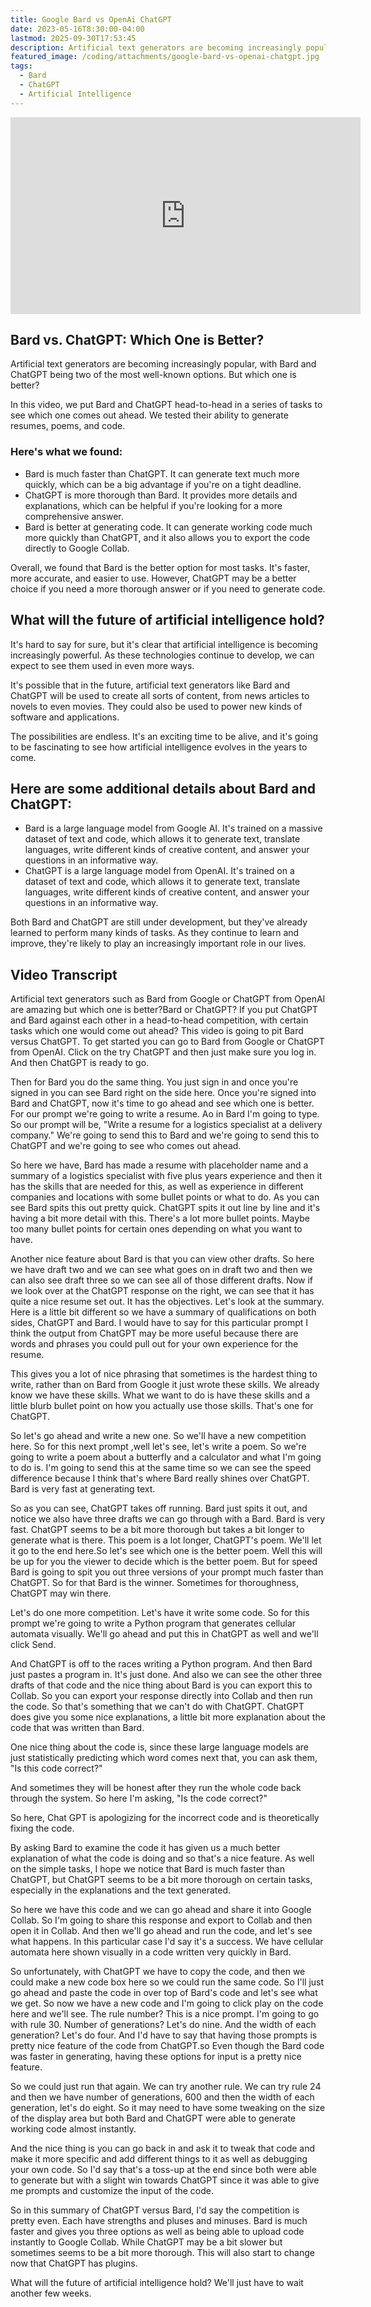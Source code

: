 ```yaml
---
title: Google Bard vs OpenAi ChatGPT
date: 2023-05-16T8:30:00-04:00
lastmod: 2025-09-30T17:53:45
description: Artificial text generators are becoming increasingly popular, with Bard and ChatGPT being two of the most well-known options. But which one is better?
featured_image: /coding/attachments/google-bard-vs-openai-chatgpt.jpg
tags:
  - Bard
  - ChatGPT
  - Artificial Intelligence
---
```


<div class="iframe-16-9-container">
<iframe class="youTubeIframe" width="560" height="315" src="https://www.youtube.com/embed/6mDcSsXEQE0?rel=0" title="YouTube video player" frameborder="0" allow="accelerometer; autoplay; clipboard-write; encrypted-media; gyroscope; picture-in-picture; web-share" referrerpolicy="strict-origin-when-cross-origin" allowfullscreen></iframe>
</div>

## Bard vs. ChatGPT: Which One is Better?

Artificial text generators are becoming increasingly popular, with Bard and ChatGPT being two of the most well-known options. But which one is better?

In this video, we put Bard and ChatGPT head-to-head in a series of tasks to see which one comes out ahead. We tested their ability to generate resumes, poems, and code.

### Here's what we found:

- Bard is much faster than ChatGPT. It can generate text much more quickly, which can be a big advantage if you're on a tight deadline.
- ChatGPT is more thorough than Bard. It provides more details and explanations, which can be helpful if you're looking for a more comprehensive answer.
- Bard is better at generating code. It can generate working code much more quickly than ChatGPT, and it also allows you to export the code directly to Google Collab.

Overall, we found that Bard is the better option for most tasks. It's faster, more accurate, and easier to use. However, ChatGPT may be a better choice if you need a more thorough answer or if you need to generate code.

## What will the future of artificial intelligence hold?

It's hard to say for sure, but it's clear that artificial intelligence is becoming increasingly powerful. As these technologies continue to develop, we can expect to see them used in even more ways.

It's possible that in the future, artificial text generators like Bard and ChatGPT will be used to create all sorts of content, from news articles to novels to even movies. They could also be used to power new kinds of software and applications.

The possibilities are endless. It's an exciting time to be alive, and it's going to be fascinating to see how artificial intelligence evolves in the years to come.

## Here are some additional details about Bard and ChatGPT:

- Bard is a large language model from Google AI. It's trained on a massive dataset of text and code, which allows it to generate text, translate languages, write different kinds of creative content, and answer your questions in an informative way.
- ChatGPT is a large language model from OpenAI. It's trained on a dataset of text and code, which allows it to generate text, translate languages, write different kinds of creative content, and answer your questions in an informative way.

Both Bard and ChatGPT are still under development, but they've already learned to perform many kinds of tasks. As they continue to learn and improve, they're likely to play an increasingly important role in our lives.

## Video Transcript

Artificial text generators such as Bard from Google or ChatGPT from OpenAI are amazing but which one is better?Bard or ChatGPT? If you put ChatGPT and Bard against each other in a head-to-head competition, with certain tasks which one would come out ahead? This video is going to pit Bard versus ChatGPT. To get started you can go to Bard from Google or ChatGPT from OpenAI. Click on the try ChatGPT and then just make sure you log in. And then ChatGPT is ready to go.

Then for Bard you do the same thing. You just sign in and once you're signed in you can see Bard right on the side here. Once you're signed into Bard and ChatGPT, now it's time to go ahead and see which one is better. For our prompt we're going to write a resume. Ao in Bard I'm going to type. So our prompt will be, "Write a resume for a logistics specialist at a delivery company." We're going to send this to Bard and we're going to send this to ChatGPT and we're going to see who comes out ahead.

So here we have, Bard has made a resume with placeholder name and a summary of a logistics specialist with five plus years experience and then it has the skills that are needed for this, as well as experience in different companies and locations with some bullet points or what to do. As you can see Bard spits this out pretty quick. ChatGPT spits it out line by line and it's having a bit more detail with this. There's a lot more bullet points. Maybe too many bullet points for certain ones depending on what you want to have.

Another nice feature about Bard is that you can view other drafts. So here we have draft two and we can see what goes on in draft two and then we can also see draft three so we can see all of those different drafts. Now if we look over at the ChatGPT response on the right, we can see that it has quite a nice resume set out. It has the objectives. Let's look at the summary. Here is a little bit different so we have a summary of qualifications on both sides, ChatGPT and Bard. I would have to say for this particular prompt I think the output from ChatGPT may be more useful because there are words and phrases you could pull out for your own experience for the resume.

This gives you a lot of nice phrasing that sometimes is the hardest thing to write, rather than on Bard from Google it just wrote these skills. We already know we have these skills. What we want to do is have these skills and a little blurb bullet point on how you actually use those skills. That's one for ChatGPT.

So let's go ahead and write a new one. So we'll have a new competition here. So for this next prompt ,well let's see, let's write a poem. So we're going to write a poem about a butterfly and a calculator and what I'm going to do is. I'm going to send this at the same time so we can see the speed difference because I think that's where Bard really shines over ChatGPT. Bard is very fast at generating text.

So as you can see, ChatGPT takes off running. Bard just spits it out, and notice we also have three drafts we can go through with a Bard. Bard is very fast. ChatGPT seems to be a bit more thorough but takes a bit longer to generate what is there. This poem is a lot longer, ChatGPT's poem. We'll let it go to the end here.So let's see which one is the better poem. Well this will be up for you the viewer to decide which is the better poem. But for speed Bard is going to spit you out three versions of your prompt much faster than ChatGPT. So for that Bard is the winner. Sometimes for thoroughness, ChatGPT may win there.

Let's do one more competition. Let's have it write some code. So for this prompt we're going to write a Python program that generates cellular automata visually. We'll go ahead and put this in ChatGPT as well and we'll click Send.

And ChatGPT is off to the races writing a Python program. And then Bard just pastes a program in. It's just done. And also we can see the other three drafts of that code and the nice thing about Bard is you can export this to Collab. So you can export your response directly into Collab and then run the code. So that's something that we can't do with ChatGPT. ChatGPT does give you some nice explanations, a little bit more explanation about the code that was written than Bard.

One nice thing about the code is, since these large language models are just statistically predicting which word comes next that, you can ask them, "Is this code correct?"

And sometimes they will be honest after they run the whole code back through the system. So here I'm asking, "Is the code correct?"

So here, Chat GPT is apologizing for the incorrect code and is theoretically fixing the code.

By asking Bard to examine the code it has given us a much better explanation of what the code is doing and so that's a nice feature. As well on the simple tasks, I hope we notice that Bard is much faster than ChatGPT, but ChatGPT seems to be a bit more thorough on certain tasks, especially in the explanations and the text generated.

So here we have this code and we can go ahead and share it into Google Collab. So I'm going to share this response and export to Collab and then open it in Collab. And then we'll go ahead and run the code, and let's see what happens. In this particular case I'd say it's a success. We have cellular automata here shown visually in a code written very quickly in Bard.

So unfortunately, with ChatGPT we have to copy the code, and then we could make a new code box here so we could run the same code. So I'll just go ahead and paste the code in over top of Bard's code and let's see what we get. So now we have a new code and I'm going to click play on the code here and we'll see. The rule number? This is a nice prompt. I'm going to go with rule 30. Number of generations? Let's do nine. And the width of each generation? Let's do four. And I'd have to say that having those prompts is pretty nice feature of the code from ChatGPT.so Even though the Bard code was faster in generating, having these options for input is a pretty nice feature.

So we could just run that again. We can try another rule. We can try rule 24 and then we have number of generations, 600 and then the width of each generation, let's do eight. So it may need to have some tweaking on the size of the display area but both Bard and ChatGPT were able to generate working code almost instantly.

And the nice thing is you can go back in and ask it to tweak that code and make it more specific and add different things to it as well as debugging your own code. So I'd say that's a toss-up at the end since both were able to generate but with a slight win towards ChatGPT since it was able to give me prompts and customize the input of the code.

So in this summary of ChatGPT versus Bard, I'd say the competition is pretty even. Each have strengths and pluses and minuses. Bard is much faster and gives you three options as well as being able to upload code instantly to Google Collab. While ChatGPT may be a bit slower but sometimes seems to be a bit more thorough. This will also start to change now that ChatGPT has plugins.

What will the future of artificial intelligence hold? We'll just have to wait another few weeks.
